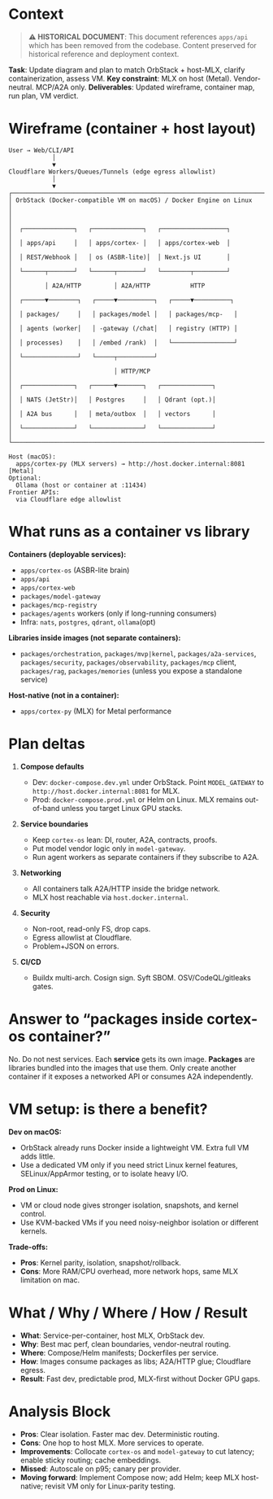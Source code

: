 # Context

> **⚠️ HISTORICAL DOCUMENT**: This document references `apps/api` which has been removed from the codebase. Content preserved for historical reference and deployment context.

**Task**: Update diagram and plan to match OrbStack + host-MLX, clarify containerization, assess VM.
**Key constraint**: MLX on host (Metal). Vendor-neutral. MCP/A2A only.
**Deliverables**: Updated wireframe, container map, run plan, VM verdict.

# Wireframe (container + host layout)

```text
User → Web/CLI/API
            │
            ▼
Cloudflare Workers/Queues/Tunnels (edge egress allowlist)
            │
            ▼
┌──────────────────────────────────────────────────────────────────────┐
│ OrbStack (Docker-compatible VM on macOS) / Docker Engine on Linux   │
│                                                                      │
│  ┌──────────────┐   ┌──────────────┐   ┌──────────────────┐          │
│  │ apps/api     │   │ apps/cortex- │   │ apps/cortex-web  │          │
│  │ REST/Webhook │   │ os (ASBR-lite)│  │ Next.js UI       │          │
│  └──────┬───────┘   └──────┬───────┘   └────────┬─────────┘          │
│         │ A2A/HTTP         │ A2A/HTTP           HTTP                 │
│  ┌──────▼────────┐   ┌─────▼──────────┐   ┌─────▼──────────┐         │
│  │ packages/     │   │ packages/model │   │ packages/mcp-   │         │
│  │ agents (worker│   │ -gateway (/chat│   │ registry (HTTP) │         │
│  │ processes)    │   │ /embed /rank)  │   └─────────────────┘         │
│  └───────────────┘   └─────┬──────────┘                               │
│                            │ HTTP/MCP                                 │
│  ┌──────────────┐   ┌──────▼───────┐   ┌──────────────┐               │
│  │ NATS (JetStr)│   │ Postgres     │   │ Qdrant (opt.)│               │
│  │ A2A bus      │   │ meta/outbox  │   │ vectors      │               │
│  └──────────────┘   └──────────────┘   └──────────────┘               │
└──────────────────────────────────────────────────────────────────────┘

Host (macOS):
  apps/cortex-py (MLX servers) → http://host.docker.internal:8081  [Metal]
Optional:
  Ollama (host or container at :11434)
Frontier APIs:
  via Cloudflare edge allowlist
```

# What runs as a container vs library

**Containers (deployable services):**

- `apps/cortex-os` (ASBR-lite brain)
- `apps/api`
- `apps/cortex-web`
- `packages/model-gateway`
- `packages/mcp-registry`
- `packages/agents` workers (only if long-running consumers)
- Infra: `nats`, `postgres`, `qdrant`, `ollama`(opt)

**Libraries inside images (not separate containers):**

- `packages/orchestration`, `packages/mvp|kernel`, `packages/a2a-services`, `packages/security`, `packages/observability`, `packages/mcp` client, `packages/rag`, `packages/memories` (unless you expose a standalone service)

**Host-native (not in a container):**

- `apps/cortex-py` (MLX) for Metal performance

# Plan deltas

1. **Compose defaults**

   - Dev: `docker-compose.dev.yml` under OrbStack. Point `MODEL_GATEWAY` to `http://host.docker.internal:8081` for MLX.
   - Prod: `docker-compose.prod.yml` or Helm on Linux. MLX remains out-of-band unless you target Linux GPU stacks.

2. **Service boundaries**

   - Keep `cortex-os` lean: DI, router, A2A, contracts, proofs.
   - Put model vendor logic only in `model-gateway`.
   - Run agent workers as separate containers if they subscribe to A2A.

3. **Networking**

   - All containers talk A2A/HTTP inside the bridge network.
   - MLX host reachable via `host.docker.internal`.

4. **Security**

   - Non-root, read-only FS, drop caps.
   - Egress allowlist at Cloudflare.
   - Problem+JSON on errors.

5. **CI/CD**

   - Buildx multi-arch. Cosign sign. Syft SBOM. OSV/CodeQL/gitleaks gates.

# Answer to “packages inside cortex-os container?”

No. Do not nest services. Each **service** gets its own image. **Packages** are libraries bundled into the images that use them. Only create another container if it exposes a networked API or consumes A2A independently.

# VM setup: is there a benefit?

**Dev on macOS:**

- OrbStack already runs Docker inside a lightweight VM. Extra full VM adds little.
- Use a dedicated VM only if you need strict Linux kernel features, SELinux/AppArmor testing, or to isolate heavy I/O.

**Prod on Linux:**

- VM or cloud node gives stronger isolation, snapshots, and kernel control.
- Use KVM-backed VMs if you need noisy-neighbor isolation or different kernels.

**Trade-offs:**

- **Pros**: Kernel parity, isolation, snapshot/rollback.
- **Cons**: More RAM/CPU overhead, more network hops, same MLX limitation on mac.

# What / Why / Where / How / Result

- **What**: Service-per-container, host MLX, OrbStack dev.
- **Why**: Best mac perf, clean boundaries, vendor-neutral routing.
- **Where**: Compose/Helm manifests; Dockerfiles per service.
- **How**: Images consume packages as libs; A2A/HTTP glue; Cloudflare egress.
- **Result**: Fast dev, predictable prod, MLX-first without Docker GPU gaps.

# Analysis Block

- **Pros**: Clear isolation. Faster mac dev. Deterministic routing.
- **Cons**: One hop to host MLX. More services to operate.
- **Improvements**: Collocate `cortex-os` and `model-gateway` to cut latency; enable sticky routing; cache embeddings.
- **Missed**: Autoscale on p95; canary per provider.
- **Moving forward**: Implement Compose now; add Helm; keep MLX host-native; revisit VM only for Linux-parity testing.
